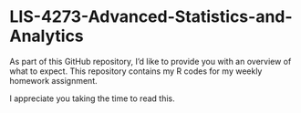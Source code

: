 # LIS-4273-Advanced-Statistics-and-Analytics

As part of this GitHub repository, I’d like to provide you with an overview of what to expect. This repository contains my R codes for my weekly homework assignment.

I appreciate you taking the time to read this.
